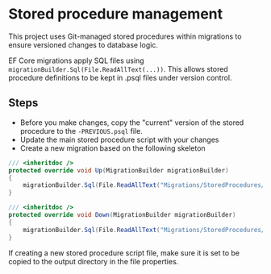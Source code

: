# Stored procedure management

This project uses Git-managed stored procedures within migrations to ensure versioned changes to database logic.

EF Core migrations apply SQL files using `migrationBuilder.Sql(File.ReadAllText(...))`.
This allows stored procedure definitions to be kept in .psql files under version control.

## Steps

- Before you make changes, copy the "current" version of the stored procedure to the `-PREVIOUS.psql` file.
- Update the main stored procedure script with your changes
- Create a new migration based on the following skeleton

```csharp
/// <inheritdoc />
protected override void Up(MigrationBuilder migrationBuilder)
{
    migrationBuilder.Sql(File.ReadAllText("Migrations/StoredProcedures/create_shared_consent_snapshot.psql"));
}

/// <inheritdoc />
protected override void Down(MigrationBuilder migrationBuilder)
{
    migrationBuilder.Sql(File.ReadAllText("Migrations/StoredProcedures/create_shared_consent_snapshot-PREVIOUS.psql"));
}
```

If creating a new stored procedure script file, make sure it is set to be copied to the output directory in the file properties.